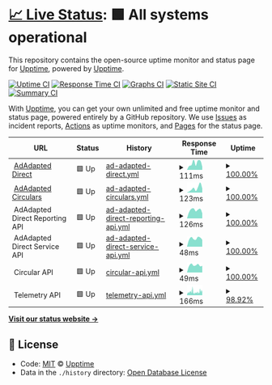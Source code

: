 # [📈 Live Status](https://demo.upptime.js.org): <!--live status--> **🟩 All systems operational**

This repository contains the open-source uptime monitor and status page for [Upptime](https://upptime.js.org), powered by [Upptime](https://github.com/upptime/upptime).

[![Uptime CI](https://github.com/koj-co/upptime/workflows/Uptime%20CI/badge.svg)](https://github.com/koj-co/upptime/actions?query=workflow%3A%22Uptime+CI%22)
[![Response Time CI](https://github.com/koj-co/upptime/workflows/Response%20Time%20CI/badge.svg)](https://github.com/koj-co/upptime/actions?query=workflow%3A%22Response+Time+CI%22)
[![Graphs CI](https://github.com/koj-co/upptime/workflows/Graphs%20CI/badge.svg)](https://github.com/koj-co/upptime/actions?query=workflow%3A%22Graphs+CI%22)
[![Static Site CI](https://github.com/koj-co/upptime/workflows/Static%20Site%20CI/badge.svg)](https://github.com/koj-co/upptime/actions?query=workflow%3A%22Static+Site+CI%22)
[![Summary CI](https://github.com/koj-co/upptime/workflows/Summary%20CI/badge.svg)](https://github.com/koj-co/upptime/actions?query=workflow%3A%22Summary+CI%22)

With [Upptime](https://upptime.js.org), you can get your own unlimited and free uptime monitor and status page, powered entirely by a GitHub repository. We use [Issues](https://github.com/upptime/upptime/issues) as incident reports, [Actions](https://github.com/adadaptedinc/upptime/actions) as uptime monitors, and [Pages](https://demo.upptime.js.org) for the status page.

<!--start: status pages-->
<!-- This summary is generated by Upptime (https://github.com/upptime/upptime) -->
<!-- Do not edit this manually, your changes will be overwritten -->
<!-- prettier-ignore -->
| URL | Status | History | Response Time | Uptime |
| --- | ------ | ------- | ------------- | ------ |
| <img alt="" src="https://icons.duckduckgo.com/ip3/direct.dev.adadapted.dev.ico" height="13"> [AdAdapted Direct](https://direct.dev.adadapted.dev) | 🟩 Up | [ad-adapted-direct.yml](https://github.com/adadaptedinc/upptime/commits/HEAD/history/ad-adapted-direct.yml) | <details><summary><img alt="Response time graph" src="./graphs/ad-adapted-direct/response-time-week.png" height="20"> 111ms</summary><br><a href="https://status.adadapted.dev/history/ad-adapted-direct"><img alt="Response time 153" src="https://img.shields.io/endpoint?url=https%3A%2F%2Fraw.githubusercontent.com%2Fadadaptedinc%2Fupptime%2FHEAD%2Fapi%2Fad-adapted-direct%2Fresponse-time.json"></a><br><a href="https://status.adadapted.dev/history/ad-adapted-direct"><img alt="24-hour response time 51" src="https://img.shields.io/endpoint?url=https%3A%2F%2Fraw.githubusercontent.com%2Fadadaptedinc%2Fupptime%2FHEAD%2Fapi%2Fad-adapted-direct%2Fresponse-time-day.json"></a><br><a href="https://status.adadapted.dev/history/ad-adapted-direct"><img alt="7-day response time 111" src="https://img.shields.io/endpoint?url=https%3A%2F%2Fraw.githubusercontent.com%2Fadadaptedinc%2Fupptime%2FHEAD%2Fapi%2Fad-adapted-direct%2Fresponse-time-week.json"></a><br><a href="https://status.adadapted.dev/history/ad-adapted-direct"><img alt="30-day response time 134" src="https://img.shields.io/endpoint?url=https%3A%2F%2Fraw.githubusercontent.com%2Fadadaptedinc%2Fupptime%2FHEAD%2Fapi%2Fad-adapted-direct%2Fresponse-time-month.json"></a><br><a href="https://status.adadapted.dev/history/ad-adapted-direct"><img alt="1-year response time 158" src="https://img.shields.io/endpoint?url=https%3A%2F%2Fraw.githubusercontent.com%2Fadadaptedinc%2Fupptime%2FHEAD%2Fapi%2Fad-adapted-direct%2Fresponse-time-year.json"></a></details> | <details><summary><a href="https://status.adadapted.dev/history/ad-adapted-direct">100.00%</a></summary><a href="https://status.adadapted.dev/history/ad-adapted-direct"><img alt="All-time uptime 99.99%" src="https://img.shields.io/endpoint?url=https%3A%2F%2Fraw.githubusercontent.com%2Fadadaptedinc%2Fupptime%2FHEAD%2Fapi%2Fad-adapted-direct%2Fuptime.json"></a><br><a href="https://status.adadapted.dev/history/ad-adapted-direct"><img alt="24-hour uptime 100.00%" src="https://img.shields.io/endpoint?url=https%3A%2F%2Fraw.githubusercontent.com%2Fadadaptedinc%2Fupptime%2FHEAD%2Fapi%2Fad-adapted-direct%2Fuptime-day.json"></a><br><a href="https://status.adadapted.dev/history/ad-adapted-direct"><img alt="7-day uptime 100.00%" src="https://img.shields.io/endpoint?url=https%3A%2F%2Fraw.githubusercontent.com%2Fadadaptedinc%2Fupptime%2FHEAD%2Fapi%2Fad-adapted-direct%2Fuptime-week.json"></a><br><a href="https://status.adadapted.dev/history/ad-adapted-direct"><img alt="30-day uptime 100.00%" src="https://img.shields.io/endpoint?url=https%3A%2F%2Fraw.githubusercontent.com%2Fadadaptedinc%2Fupptime%2FHEAD%2Fapi%2Fad-adapted-direct%2Fuptime-month.json"></a><br><a href="https://status.adadapted.dev/history/ad-adapted-direct"><img alt="1-year uptime 99.98%" src="https://img.shields.io/endpoint?url=https%3A%2F%2Fraw.githubusercontent.com%2Fadadaptedinc%2Fupptime%2FHEAD%2Fapi%2Fad-adapted-direct%2Fuptime-year.json"></a></details>
| <img alt="" src="https://icons.duckduckgo.com/ip3/circulars.dev.adadapted.dev.ico" height="13"> [AdAdapted Circulars](https://circulars.dev.adadapted.dev) | 🟩 Up | [ad-adapted-circulars.yml](https://github.com/adadaptedinc/upptime/commits/HEAD/history/ad-adapted-circulars.yml) | <details><summary><img alt="Response time graph" src="./graphs/ad-adapted-circulars/response-time-week.png" height="20"> 123ms</summary><br><a href="https://status.adadapted.dev/history/ad-adapted-circulars"><img alt="Response time 130" src="https://img.shields.io/endpoint?url=https%3A%2F%2Fraw.githubusercontent.com%2Fadadaptedinc%2Fupptime%2FHEAD%2Fapi%2Fad-adapted-circulars%2Fresponse-time.json"></a><br><a href="https://status.adadapted.dev/history/ad-adapted-circulars"><img alt="24-hour response time 115" src="https://img.shields.io/endpoint?url=https%3A%2F%2Fraw.githubusercontent.com%2Fadadaptedinc%2Fupptime%2FHEAD%2Fapi%2Fad-adapted-circulars%2Fresponse-time-day.json"></a><br><a href="https://status.adadapted.dev/history/ad-adapted-circulars"><img alt="7-day response time 123" src="https://img.shields.io/endpoint?url=https%3A%2F%2Fraw.githubusercontent.com%2Fadadaptedinc%2Fupptime%2FHEAD%2Fapi%2Fad-adapted-circulars%2Fresponse-time-week.json"></a><br><a href="https://status.adadapted.dev/history/ad-adapted-circulars"><img alt="30-day response time 116" src="https://img.shields.io/endpoint?url=https%3A%2F%2Fraw.githubusercontent.com%2Fadadaptedinc%2Fupptime%2FHEAD%2Fapi%2Fad-adapted-circulars%2Fresponse-time-month.json"></a><br><a href="https://status.adadapted.dev/history/ad-adapted-circulars"><img alt="1-year response time 130" src="https://img.shields.io/endpoint?url=https%3A%2F%2Fraw.githubusercontent.com%2Fadadaptedinc%2Fupptime%2FHEAD%2Fapi%2Fad-adapted-circulars%2Fresponse-time-year.json"></a></details> | <details><summary><a href="https://status.adadapted.dev/history/ad-adapted-circulars">100.00%</a></summary><a href="https://status.adadapted.dev/history/ad-adapted-circulars"><img alt="All-time uptime 99.98%" src="https://img.shields.io/endpoint?url=https%3A%2F%2Fraw.githubusercontent.com%2Fadadaptedinc%2Fupptime%2FHEAD%2Fapi%2Fad-adapted-circulars%2Fuptime.json"></a><br><a href="https://status.adadapted.dev/history/ad-adapted-circulars"><img alt="24-hour uptime 100.00%" src="https://img.shields.io/endpoint?url=https%3A%2F%2Fraw.githubusercontent.com%2Fadadaptedinc%2Fupptime%2FHEAD%2Fapi%2Fad-adapted-circulars%2Fuptime-day.json"></a><br><a href="https://status.adadapted.dev/history/ad-adapted-circulars"><img alt="7-day uptime 100.00%" src="https://img.shields.io/endpoint?url=https%3A%2F%2Fraw.githubusercontent.com%2Fadadaptedinc%2Fupptime%2FHEAD%2Fapi%2Fad-adapted-circulars%2Fuptime-week.json"></a><br><a href="https://status.adadapted.dev/history/ad-adapted-circulars"><img alt="30-day uptime 100.00%" src="https://img.shields.io/endpoint?url=https%3A%2F%2Fraw.githubusercontent.com%2Fadadaptedinc%2Fupptime%2FHEAD%2Fapi%2Fad-adapted-circulars%2Fuptime-month.json"></a><br><a href="https://status.adadapted.dev/history/ad-adapted-circulars"><img alt="1-year uptime 99.98%" src="https://img.shields.io/endpoint?url=https%3A%2F%2Fraw.githubusercontent.com%2Fadadaptedinc%2Fupptime%2FHEAD%2Fapi%2Fad-adapted-circulars%2Fuptime-year.json"></a></details>
| <img alt="" src="https://icons.duckduckgo.com/ip3/null.ico" height="13"> AdAdapted Direct Reporting API | 🟩 Up | [ad-adapted-direct-reporting-api.yml](https://github.com/adadaptedinc/upptime/commits/HEAD/history/ad-adapted-direct-reporting-api.yml) | <details><summary><img alt="Response time graph" src="./graphs/ad-adapted-direct-reporting-api/response-time-week.png" height="20"> 126ms</summary><br><a href="https://status.adadapted.dev/history/ad-adapted-direct-reporting-api"><img alt="Response time 352" src="https://img.shields.io/endpoint?url=https%3A%2F%2Fraw.githubusercontent.com%2Fadadaptedinc%2Fupptime%2FHEAD%2Fapi%2Fad-adapted-direct-reporting-api%2Fresponse-time.json"></a><br><a href="https://status.adadapted.dev/history/ad-adapted-direct-reporting-api"><img alt="24-hour response time 78" src="https://img.shields.io/endpoint?url=https%3A%2F%2Fraw.githubusercontent.com%2Fadadaptedinc%2Fupptime%2FHEAD%2Fapi%2Fad-adapted-direct-reporting-api%2Fresponse-time-day.json"></a><br><a href="https://status.adadapted.dev/history/ad-adapted-direct-reporting-api"><img alt="7-day response time 126" src="https://img.shields.io/endpoint?url=https%3A%2F%2Fraw.githubusercontent.com%2Fadadaptedinc%2Fupptime%2FHEAD%2Fapi%2Fad-adapted-direct-reporting-api%2Fresponse-time-week.json"></a><br><a href="https://status.adadapted.dev/history/ad-adapted-direct-reporting-api"><img alt="30-day response time 130" src="https://img.shields.io/endpoint?url=https%3A%2F%2Fraw.githubusercontent.com%2Fadadaptedinc%2Fupptime%2FHEAD%2Fapi%2Fad-adapted-direct-reporting-api%2Fresponse-time-month.json"></a><br><a href="https://status.adadapted.dev/history/ad-adapted-direct-reporting-api"><img alt="1-year response time 335" src="https://img.shields.io/endpoint?url=https%3A%2F%2Fraw.githubusercontent.com%2Fadadaptedinc%2Fupptime%2FHEAD%2Fapi%2Fad-adapted-direct-reporting-api%2Fresponse-time-year.json"></a></details> | <details><summary><a href="https://status.adadapted.dev/history/ad-adapted-direct-reporting-api">100.00%</a></summary><a href="https://status.adadapted.dev/history/ad-adapted-direct-reporting-api"><img alt="All-time uptime 99.96%" src="https://img.shields.io/endpoint?url=https%3A%2F%2Fraw.githubusercontent.com%2Fadadaptedinc%2Fupptime%2FHEAD%2Fapi%2Fad-adapted-direct-reporting-api%2Fuptime.json"></a><br><a href="https://status.adadapted.dev/history/ad-adapted-direct-reporting-api"><img alt="24-hour uptime 100.00%" src="https://img.shields.io/endpoint?url=https%3A%2F%2Fraw.githubusercontent.com%2Fadadaptedinc%2Fupptime%2FHEAD%2Fapi%2Fad-adapted-direct-reporting-api%2Fuptime-day.json"></a><br><a href="https://status.adadapted.dev/history/ad-adapted-direct-reporting-api"><img alt="7-day uptime 100.00%" src="https://img.shields.io/endpoint?url=https%3A%2F%2Fraw.githubusercontent.com%2Fadadaptedinc%2Fupptime%2FHEAD%2Fapi%2Fad-adapted-direct-reporting-api%2Fuptime-week.json"></a><br><a href="https://status.adadapted.dev/history/ad-adapted-direct-reporting-api"><img alt="30-day uptime 100.00%" src="https://img.shields.io/endpoint?url=https%3A%2F%2Fraw.githubusercontent.com%2Fadadaptedinc%2Fupptime%2FHEAD%2Fapi%2Fad-adapted-direct-reporting-api%2Fuptime-month.json"></a><br><a href="https://status.adadapted.dev/history/ad-adapted-direct-reporting-api"><img alt="1-year uptime 99.98%" src="https://img.shields.io/endpoint?url=https%3A%2F%2Fraw.githubusercontent.com%2Fadadaptedinc%2Fupptime%2FHEAD%2Fapi%2Fad-adapted-direct-reporting-api%2Fuptime-year.json"></a></details>
| <img alt="" src="https://icons.duckduckgo.com/ip3/null.ico" height="13"> AdAdapted Direct Service API | 🟩 Up | [ad-adapted-direct-service-api.yml](https://github.com/adadaptedinc/upptime/commits/HEAD/history/ad-adapted-direct-service-api.yml) | <details><summary><img alt="Response time graph" src="./graphs/ad-adapted-direct-service-api/response-time-week.png" height="20"> 48ms</summary><br><a href="https://status.adadapted.dev/history/ad-adapted-direct-service-api"><img alt="Response time 226" src="https://img.shields.io/endpoint?url=https%3A%2F%2Fraw.githubusercontent.com%2Fadadaptedinc%2Fupptime%2FHEAD%2Fapi%2Fad-adapted-direct-service-api%2Fresponse-time.json"></a><br><a href="https://status.adadapted.dev/history/ad-adapted-direct-service-api"><img alt="24-hour response time 40" src="https://img.shields.io/endpoint?url=https%3A%2F%2Fraw.githubusercontent.com%2Fadadaptedinc%2Fupptime%2FHEAD%2Fapi%2Fad-adapted-direct-service-api%2Fresponse-time-day.json"></a><br><a href="https://status.adadapted.dev/history/ad-adapted-direct-service-api"><img alt="7-day response time 48" src="https://img.shields.io/endpoint?url=https%3A%2F%2Fraw.githubusercontent.com%2Fadadaptedinc%2Fupptime%2FHEAD%2Fapi%2Fad-adapted-direct-service-api%2Fresponse-time-week.json"></a><br><a href="https://status.adadapted.dev/history/ad-adapted-direct-service-api"><img alt="30-day response time 48" src="https://img.shields.io/endpoint?url=https%3A%2F%2Fraw.githubusercontent.com%2Fadadaptedinc%2Fupptime%2FHEAD%2Fapi%2Fad-adapted-direct-service-api%2Fresponse-time-month.json"></a><br><a href="https://status.adadapted.dev/history/ad-adapted-direct-service-api"><img alt="1-year response time 245" src="https://img.shields.io/endpoint?url=https%3A%2F%2Fraw.githubusercontent.com%2Fadadaptedinc%2Fupptime%2FHEAD%2Fapi%2Fad-adapted-direct-service-api%2Fresponse-time-year.json"></a></details> | <details><summary><a href="https://status.adadapted.dev/history/ad-adapted-direct-service-api">100.00%</a></summary><a href="https://status.adadapted.dev/history/ad-adapted-direct-service-api"><img alt="All-time uptime 99.92%" src="https://img.shields.io/endpoint?url=https%3A%2F%2Fraw.githubusercontent.com%2Fadadaptedinc%2Fupptime%2FHEAD%2Fapi%2Fad-adapted-direct-service-api%2Fuptime.json"></a><br><a href="https://status.adadapted.dev/history/ad-adapted-direct-service-api"><img alt="24-hour uptime 100.00%" src="https://img.shields.io/endpoint?url=https%3A%2F%2Fraw.githubusercontent.com%2Fadadaptedinc%2Fupptime%2FHEAD%2Fapi%2Fad-adapted-direct-service-api%2Fuptime-day.json"></a><br><a href="https://status.adadapted.dev/history/ad-adapted-direct-service-api"><img alt="7-day uptime 100.00%" src="https://img.shields.io/endpoint?url=https%3A%2F%2Fraw.githubusercontent.com%2Fadadaptedinc%2Fupptime%2FHEAD%2Fapi%2Fad-adapted-direct-service-api%2Fuptime-week.json"></a><br><a href="https://status.adadapted.dev/history/ad-adapted-direct-service-api"><img alt="30-day uptime 100.00%" src="https://img.shields.io/endpoint?url=https%3A%2F%2Fraw.githubusercontent.com%2Fadadaptedinc%2Fupptime%2FHEAD%2Fapi%2Fad-adapted-direct-service-api%2Fuptime-month.json"></a><br><a href="https://status.adadapted.dev/history/ad-adapted-direct-service-api"><img alt="1-year uptime 99.98%" src="https://img.shields.io/endpoint?url=https%3A%2F%2Fraw.githubusercontent.com%2Fadadaptedinc%2Fupptime%2FHEAD%2Fapi%2Fad-adapted-direct-service-api%2Fuptime-year.json"></a></details>
| <img alt="" src="https://icons.duckduckgo.com/ip3/null.ico" height="13"> Circular API | 🟩 Up | [circular-api.yml](https://github.com/adadaptedinc/upptime/commits/HEAD/history/circular-api.yml) | <details><summary><img alt="Response time graph" src="./graphs/circular-api/response-time-week.png" height="20"> 49ms</summary><br><a href="https://status.adadapted.dev/history/circular-api"><img alt="Response time 143" src="https://img.shields.io/endpoint?url=https%3A%2F%2Fraw.githubusercontent.com%2Fadadaptedinc%2Fupptime%2FHEAD%2Fapi%2Fcircular-api%2Fresponse-time.json"></a><br><a href="https://status.adadapted.dev/history/circular-api"><img alt="24-hour response time 45" src="https://img.shields.io/endpoint?url=https%3A%2F%2Fraw.githubusercontent.com%2Fadadaptedinc%2Fupptime%2FHEAD%2Fapi%2Fcircular-api%2Fresponse-time-day.json"></a><br><a href="https://status.adadapted.dev/history/circular-api"><img alt="7-day response time 49" src="https://img.shields.io/endpoint?url=https%3A%2F%2Fraw.githubusercontent.com%2Fadadaptedinc%2Fupptime%2FHEAD%2Fapi%2Fcircular-api%2Fresponse-time-week.json"></a><br><a href="https://status.adadapted.dev/history/circular-api"><img alt="30-day response time 51" src="https://img.shields.io/endpoint?url=https%3A%2F%2Fraw.githubusercontent.com%2Fadadaptedinc%2Fupptime%2FHEAD%2Fapi%2Fcircular-api%2Fresponse-time-month.json"></a><br><a href="https://status.adadapted.dev/history/circular-api"><img alt="1-year response time 126" src="https://img.shields.io/endpoint?url=https%3A%2F%2Fraw.githubusercontent.com%2Fadadaptedinc%2Fupptime%2FHEAD%2Fapi%2Fcircular-api%2Fresponse-time-year.json"></a></details> | <details><summary><a href="https://status.adadapted.dev/history/circular-api">100.00%</a></summary><a href="https://status.adadapted.dev/history/circular-api"><img alt="All-time uptime 99.95%" src="https://img.shields.io/endpoint?url=https%3A%2F%2Fraw.githubusercontent.com%2Fadadaptedinc%2Fupptime%2FHEAD%2Fapi%2Fcircular-api%2Fuptime.json"></a><br><a href="https://status.adadapted.dev/history/circular-api"><img alt="24-hour uptime 100.00%" src="https://img.shields.io/endpoint?url=https%3A%2F%2Fraw.githubusercontent.com%2Fadadaptedinc%2Fupptime%2FHEAD%2Fapi%2Fcircular-api%2Fuptime-day.json"></a><br><a href="https://status.adadapted.dev/history/circular-api"><img alt="7-day uptime 100.00%" src="https://img.shields.io/endpoint?url=https%3A%2F%2Fraw.githubusercontent.com%2Fadadaptedinc%2Fupptime%2FHEAD%2Fapi%2Fcircular-api%2Fuptime-week.json"></a><br><a href="https://status.adadapted.dev/history/circular-api"><img alt="30-day uptime 100.00%" src="https://img.shields.io/endpoint?url=https%3A%2F%2Fraw.githubusercontent.com%2Fadadaptedinc%2Fupptime%2FHEAD%2Fapi%2Fcircular-api%2Fuptime-month.json"></a><br><a href="https://status.adadapted.dev/history/circular-api"><img alt="1-year uptime 99.98%" src="https://img.shields.io/endpoint?url=https%3A%2F%2Fraw.githubusercontent.com%2Fadadaptedinc%2Fupptime%2FHEAD%2Fapi%2Fcircular-api%2Fuptime-year.json"></a></details>
| <img alt="" src="https://icons.duckduckgo.com/ip3/null.ico" height="13"> Telemetry API | 🟩 Up | [telemetry-api.yml](https://github.com/adadaptedinc/upptime/commits/HEAD/history/telemetry-api.yml) | <details><summary><img alt="Response time graph" src="./graphs/telemetry-api/response-time-week.png" height="20"> 166ms</summary><br><a href="https://status.adadapted.dev/history/telemetry-api"><img alt="Response time 426" src="https://img.shields.io/endpoint?url=https%3A%2F%2Fraw.githubusercontent.com%2Fadadaptedinc%2Fupptime%2FHEAD%2Fapi%2Ftelemetry-api%2Fresponse-time.json"></a><br><a href="https://status.adadapted.dev/history/telemetry-api"><img alt="24-hour response time 146" src="https://img.shields.io/endpoint?url=https%3A%2F%2Fraw.githubusercontent.com%2Fadadaptedinc%2Fupptime%2FHEAD%2Fapi%2Ftelemetry-api%2Fresponse-time-day.json"></a><br><a href="https://status.adadapted.dev/history/telemetry-api"><img alt="7-day response time 166" src="https://img.shields.io/endpoint?url=https%3A%2F%2Fraw.githubusercontent.com%2Fadadaptedinc%2Fupptime%2FHEAD%2Fapi%2Ftelemetry-api%2Fresponse-time-week.json"></a><br><a href="https://status.adadapted.dev/history/telemetry-api"><img alt="30-day response time 606" src="https://img.shields.io/endpoint?url=https%3A%2F%2Fraw.githubusercontent.com%2Fadadaptedinc%2Fupptime%2FHEAD%2Fapi%2Ftelemetry-api%2Fresponse-time-month.json"></a><br><a href="https://status.adadapted.dev/history/telemetry-api"><img alt="1-year response time 408" src="https://img.shields.io/endpoint?url=https%3A%2F%2Fraw.githubusercontent.com%2Fadadaptedinc%2Fupptime%2FHEAD%2Fapi%2Ftelemetry-api%2Fresponse-time-year.json"></a></details> | <details><summary><a href="https://status.adadapted.dev/history/telemetry-api">98.92%</a></summary><a href="https://status.adadapted.dev/history/telemetry-api"><img alt="All-time uptime 99.56%" src="https://img.shields.io/endpoint?url=https%3A%2F%2Fraw.githubusercontent.com%2Fadadaptedinc%2Fupptime%2FHEAD%2Fapi%2Ftelemetry-api%2Fuptime.json"></a><br><a href="https://status.adadapted.dev/history/telemetry-api"><img alt="24-hour uptime 99.53%" src="https://img.shields.io/endpoint?url=https%3A%2F%2Fraw.githubusercontent.com%2Fadadaptedinc%2Fupptime%2FHEAD%2Fapi%2Ftelemetry-api%2Fuptime-day.json"></a><br><a href="https://status.adadapted.dev/history/telemetry-api"><img alt="7-day uptime 98.92%" src="https://img.shields.io/endpoint?url=https%3A%2F%2Fraw.githubusercontent.com%2Fadadaptedinc%2Fupptime%2FHEAD%2Fapi%2Ftelemetry-api%2Fuptime-week.json"></a><br><a href="https://status.adadapted.dev/history/telemetry-api"><img alt="30-day uptime 99.62%" src="https://img.shields.io/endpoint?url=https%3A%2F%2Fraw.githubusercontent.com%2Fadadaptedinc%2Fupptime%2FHEAD%2Fapi%2Ftelemetry-api%2Fuptime-month.json"></a><br><a href="https://status.adadapted.dev/history/telemetry-api"><img alt="1-year uptime 99.72%" src="https://img.shields.io/endpoint?url=https%3A%2F%2Fraw.githubusercontent.com%2Fadadaptedinc%2Fupptime%2FHEAD%2Fapi%2Ftelemetry-api%2Fuptime-year.json"></a></details>

<!--end: status pages-->

[**Visit our status website →**](https://demo.upptime.js.org)

## 📄 License

- Code: [MIT](./LICENSE) © [Upptime](https://upptime.js.org)
- Data in the `./history` directory: [Open Database License](https://opendatacommons.org/licenses/odbl/1-0/)
